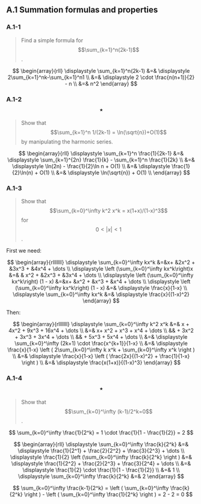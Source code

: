 ## A.1 Summation formulas and properties

### A.1-1

> Find a simple formula for $$\sum_{k=1}^n(2k-1)$$.

$$
\begin{array}{rll}
\displaystyle \sum_{k=1}^n(2k-1) &=& \displaystyle 2\sum_{k=1}^nk-\sum_{k=1}^n1 \\
&=& \displaystyle 2 \cdot \frac{n(n+1)}{2} - n \\
&=& n^2
\end{array}
$$

### A.1-2 $$\star$$

> Show that $$\sum_{k=1}^n 1/(2k-1) = \ln(\sqrt{n})+O(1)$$ by manipulating the harmonic series.

$$
\begin{array}{rll}
\displaystyle \sum_{k=1}^n \frac{1}{2k-1} &=& \displaystyle \sum_{k=1}^{2n} \frac{1}{k} - \sum_{k=1}^n \frac{1}{2k} \\
&=& \displaystyle \ln(2n) - \frac{1}{2}\ln n + O(1) \\
&=& \displaystyle \frac{1}{2}\ln(n) + O(1) \\
&=& \displaystyle \ln(\sqrt{n}) + O(1) \\
\end{array}
$$

### A.1-3

> Show that $$\sum_{k=0}^\infty k^2 x^k = x(1+x)/(1-x)^3$$ for $$0 < |x| < 1$$.

First we need:

$$
\begin{array}{rlllllll}
\displaystyle \sum_{k=0}^\infty kx^k &=&x+ &2x^2 + &3x^3 + &4x^4 + \dots \\
\displaystyle \left (\sum_{k=0}^\infty kx^k\right)x &=& & x^2 + &2x^3 + &3x^4 + \dots \\
\displaystyle \left (\sum_{k=0}^\infty kx^k\right) (1 - x) &=&x+ &x^2 + &x^3 + &x^4 + \dots \\
\displaystyle \left (\sum_{k=0}^\infty kx^k\right) (1 - x) &=& \displaystyle \frac{x}{1-x} \\
\displaystyle \sum_{k=0}^\infty kx^k &=& \displaystyle \frac{x}{(1-x)^2}
\end{array}
$$

Then:

$$
\begin{array}{rlllllll}
\displaystyle \sum_{k=0}^\infty k^2 x^k &=& x + 4x^2 + 9x^3 + 16x^4 + \dots \\
&=& x+ x^2 + x^3 + x^4 + \dots \\
&& + 3x^2 + 3x^3 + 3x^4 + \dots \\
&& + 5x^3 + 5x^4 + \dots \\
&=& \displaystyle \sum_{k=0}^\infty (2k+1) \cdot \frac{x^{k+1}}{1-x} \\
&=& \displaystyle \frac{x}{1-x} \left ( 2\sum_{k=0}^\infty k x^k + \sum_{k=0}^\infty x^k \right ) \\
&=& \displaystyle \frac{x}{1-x} \left ( \frac{2x}{(1-x)^2} + \frac{1}{1-x} \right ) \\
&=& \displaystyle \frac{x(1+x)}{(1-x)^3}
\end{array}
$$

### A.1-4 $$\star$$

> Show that $$\sum_{k=0}^\infty (k-1)/2^k=0$$.

$$
\sum_{k=0}^\infty \frac{1}{2^k} = 1 \cdot \frac{1}{1 - \frac{1}{2}} = 2
$$

$$
\begin{array}{rll}
\displaystyle \sum_{k=0}^\infty \frac{k}{2^k} &=& \displaystyle \frac{1}{2^1} + \frac{2}{2^2} + \frac{3}{2^3} + \dots \\
\displaystyle \frac{1}{2} \left (\sum_{k=0}^\infty \frac{k}{2^k} \right ) &=& \displaystyle \frac{1}{2^2} + \frac{2}{2^3} + \frac{3}{2^4} + \dots \\
&=& \displaystyle \frac{1}{2} \cdot \frac{1}{1 - \frac{1}{2}} \\
&=& 1 \\
\displaystyle \sum_{k=0}^\infty \frac{k}{2^k} &=& 2
\end{array}
$$

$$
\sum_{k=0}^\infty \frac{k-1}{2^k} = \left ( \sum_{k=0}^\infty \frac{k}{2^k} \right ) - \left ( \sum_{k=0}^\infty \frac{1}{2^k} \right ) = 2 - 2 = 0
$$



